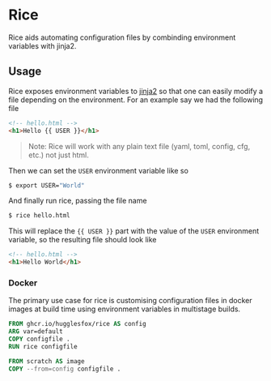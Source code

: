 # Rice

Rice aids automating configuration files by combinding environment variables
with jinja2.

## Usage

Rice exposes environment variables to
[jinja2](https://jinja.palletsprojects.com) so that one can easily modify a file
depending on the environment. For an example say we had the following file

```html
<!-- hello.html -->
<h1>Hello {{ USER }}</h1>
```

> Note: Rice will work with any plain text file (yaml, toml, config, cfg, etc.)
> not just html.

Then we can set the `USER` environment variable like so

``` sh
$ export USER="World"
```

And finally run rice, passing the file name

```sh
$ rice hello.html
```

This will replace the `{{ USER }}` part with the value of the `USER` environment
variable, so the resulting file should look like

```html
<!-- hello.html -->
<h1>Hello World</h1>
```

### Docker

The primary use case for rice is customising configuration files in docker
images at build time using environment variables in multistage builds.

``` dockerfile
FROM ghcr.io/hugglesfox/rice AS config
ARG var=default
COPY configfile .
RUN rice configfile

FROM scratch AS image
COPY --from=config configfile .
```

